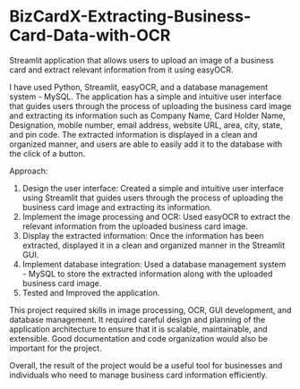 # BizCardX-Extracting-Business-Card-Data-with-OCR
Streamlit application that allows users to upload an image of a business card and extract relevant information from it using easyOCR.

I have used Python, Streamlit, easyOCR, and a database management system - MySQL. The application has a simple and intuitive user interface that guides users through the process of uploading the business card image and extracting its information such as Company Name, Card Holder Name, Designation, mobile number, email address, website URL, area, city, state, and pin code. The extracted information is displayed in a clean and organized manner, and users are able to easily add it to the database with the click of a button.

Approach:
1. Design the user interface: Created a simple and intuitive user interface using Streamlit that guides users through the process of uploading the business card image and extracting its information.
2. Implement the image processing and OCR: Used easyOCR to extract the relevant information from the uploaded business card image.
3. Display the extracted information: Once the information has been extracted, displayed it in a clean and organized manner in the Streamlit GUI.
4. Implement database integration: Used a database management system - MySQL to store the extracted information along with the uploaded business card image.
5. Tested and Improved the application.

This project required skills in image processing, OCR, GUI development, and database management. It required careful design and planning of the application architecture to ensure that it is scalable, maintainable, and extensible. Good documentation and code organization would also be important for the project.

Overall, the result of the project would be a useful tool for businesses and individuals who need to manage business card information efficiently.

